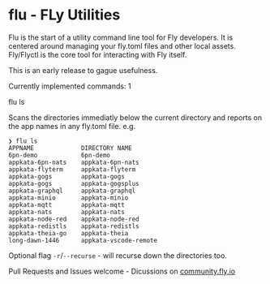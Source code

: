 # flu - FLy Utilities

Flu is the start of a utility command line tool for Fly developers. It is centered around managing your fly.toml files and other local assets. Fly/Flyctl is the core tool for interacting with Fly itself. 

This is an early release to gague usefulness.

Currently implemented commands: 1

flu ls

Scans the directories immediatly below the current directory and reports on the app names in any fly.toml file. e.g.

```
❯ flu ls
APPNAME           	DIRECTORY NAME
6pn-demo          	6pn-demo
appkata-6pn-nats  	appkata-6pn-nats
appkata-flyterm   	appkata-flyterm
appkata-gogs      	appkata-gogs
appkata-gogs      	appkata-gogsplus
appkata-graphql   	appkata-graphql
appkata-minio     	appkata-minio
appkata-mqtt      	appkata-mqtt
appkata-nats      	appkata-nats
appkata-node-red  	appkata-node-red
appkata-redistls  	appkata-redistls
appkata-theia-go  	appkata-theia
long-dawn-1446    	appkata-vscode-remote
```

Optional flag `-r`/`--recurse` - will recurse down the directories too.

Pull Requests and Issues welcome - Dicussions on [community.fly.io](https://community.fly.io/t/looking-for-feedback-on-new-tool/468)
